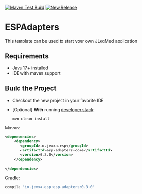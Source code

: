 
[![Maven Test Build](https://github.com/jexxa-projects/ESPAdapters/actions/workflows/mavenBuild.yml/badge.svg)](https://github.com/jexxa-projects/ESPAdapters/actions/workflows/mavenBuild.yml)
[![New Release](https://github.com/jexxa-projects/ESPAdapters/actions/workflows/newRelease.yml/badge.svg)](https://github.com/jexxa-projects/ESPAdapters/actions/workflows/newRelease.yml)

# ESPAdapters
This template can be used to start your own JLegMed application
 
##  Requirements

*   Java 17+ installed
*   IDE with maven support 

## Build the Project

*   Checkout the new project in your favorite IDE

*   [Optional] **With** running [developer stack](deploy/developerStack.yml):
    ```shell
    mvn clean install
    
    ```

Maven:
```xml
<dependencies>
    <dependency>
       <groupId>io.jexxa.esp</groupId>
       <artifactId>esp-adapters-core</artifactId>
       <version>0.3.0</version>
    </dependency>
    
</dependencies>
```

Gradle:

```groovy
compile "io.jexxa.esp:esp-adapters:0.3.0"
``` 

